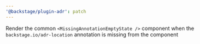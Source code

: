 ```yaml
---
'@backstage/plugin-adr': patch
---
```


Render the common `<MissingAnnotationEmptyState />` component when the `backstage.io/adr-location` annotation is missing from the component
